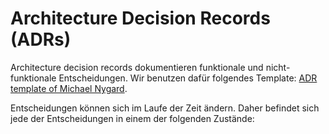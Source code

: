 # Architecture Decision Records (ADRs)

Architecture decision records dokumentieren funktionale und nicht-funktionale Entscheidungen.
Wir benutzen dafür folgendes Template: 
[ADR template of Michael Nygard](https://github.com/joelparkerhenderson/architecture-decision-record/tree/main/locales/en/templates/decision-record-template-by-michael-nygard).

Entscheidungen können sich im Laufe der Zeit ändern. Daher befindet sich jede der Entscheidungen in einem der folgenden Zustände:

<status-overview></status-overview>
